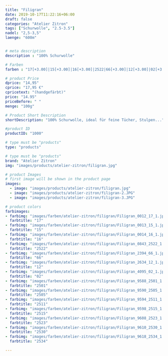 ```yaml
---
title: "Filigran"
date: 2019-10-17T11:22:16+06:00
draft: false
categories: "Atelier Zitron"
tags: ["Schurwolle", "2.5-3.5"]
nadel: "2,5-3,5" 
laenge: "600m"	


# meta description
description : "100% Schurwolle"

# Farben
farben : "17[+3.00]|15[+3.00]|16[+3.00]|2522|66[+3.00]|12[+3.00]|02[+3.00]|2501|2505|2511|2515|2523|2530|2534"

# product Price
dprice: "14,95"
cprice: "17,95 €"
cpricetext: "(handgefärbt)"
price: "14.95"
priceBefore: " "
menge: "100g"

# Product Short Description
shortDescription: "100% Schurwolle, ideal für feine Tücher, Stulpen..."

#product ID
productID: "1000"

# type must be "products"
type: "products"

# type must be "products"
brand: "Atelier Zitron"
img: "images/products/atelier-zitron/filigran.jpg"   

# product Images
# first image will be shown in the product page
images:
  - image: "images/products/atelier-zitron/filigran.jpg"
  - image: "images/products/atelier-zitron/filigran-2.JPG"
  - image: "images/products/atelier-zitron/filigran-3.JPG"

# product colors
farbimages:
- farbimg: "images/farben/atelier-zitron/filigran/Filigran_0012_17_1.jpg"	
  farbtitle: "17"
- farbimg: "images/farben/atelier-zitron/filigran/Filigran_0013_15_1.jpg"	
  farbtitle: "15"
- farbimg: "images/farben/atelier-zitron/filigran/Filigran_0014_16_1.jpg"	
  farbtitle: "16"
- farbimg: "images/farben/atelier-zitron/filigran/Filigran_0843_2522_1.jpg"
  farbtitle: "2522"
- farbimg: "images/farben/atelier-zitron/filigran/Filigran_2394_66_1.jpg"	
  farbtitle: "66"
- farbimg: "images/farben/atelier-zitron/filigran/Filigran_2634_12_1.jpg"	
  farbtitle: "12"
- farbimg: "images/farben/atelier-zitron/filigran/Filigran_4095_02_1.jpg"	
  farbtitle: "02"
- farbimg: "images/farben/atelier-zitron/filigran/Filigran_9588_2501_1.jpg"	
  farbtitle: "2501"
- farbimg: "images/farben/atelier-zitron/filigran/Filigran_9590_2505_1.jpg"	
  farbtitle: "2505"
- farbimg: "images/farben/atelier-zitron/filigran/Filigran_9594_2511_1.jpg"	
  farbtitle: "2511"
- farbimg: "images/farben/atelier-zitron/filigran/Filigran_9598_2515_1.jpg"	
  farbtitle: "2515"
- farbimg: "images/farben/atelier-zitron/filigran/Filigran_9608_2523_1.jpg"	
  farbtitle: "2523"
- farbimg: "images/farben/atelier-zitron/filigran/Filigran_9610_2530_1.jpg"	
  farbtitle: "2530"
- farbimg: "images/farben/atelier-zitron/filigran/Filigran_9618_2534_1.jpg"	
  farbtitle: "2534"

---
```



